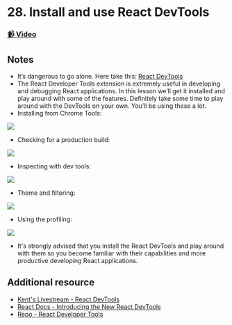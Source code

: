 # 28. Install and use React DevTools

### [📹 Video](https://egghead.io/lessons/egghead-v2-27-install-and-use-react-devtools?pl=a-beginners-guide-to-react-v2-6c4d)

## Notes

* It’s dangerous to go alone. Here take this: [React DevTools](https://chrome.google.com/webstore/detail/react-developer-tools/fmkadmapgofadopljbjfkapdkoienihi?hl=en)
* The React Developer Tools extension is extremely useful in developing and debugging React applications. In this lesson we’ll get it installed and play around with some of the features. Definitely take some time to play around with the DevTools on your own. You’ll be using these a lot.
* Installing from Chrome Tools:

![](https://res.cloudinary.com/dg3gyk0gu/image/upload/v1591296084/transcript-images/react-install-and-use-react-devtools-devtools.jpg)

* Checking for a production build:

![](https://res.cloudinary.com/dg3gyk0gu/image/upload/v1591296082/transcript-images/react-install-and-use-react-devtools-twitter.jpg)

* Inspecting with dev tools:

![](https://res.cloudinary.com/dg3gyk0gu/image/upload/v1591296084/transcript-images/react-install-and-use-react-devtools-devtools2.jpg)

* Theme and filtering:

![](https://res.cloudinary.com/dg3gyk0gu/image/upload/v1591296083/transcript-images/react-install-and-use-react-devtools-filter.jpg)

* Using the profiling:

![](https://res.cloudinary.com/dg3gyk0gu/image/upload/v1591296084/transcript-images/react-install-and-use-react-devtools-profiler.jpg)

* It's strongly advised that you install the React DevTools and play around with them so you become familiar with their capabilities and more productive developing React applications.

## Additional resource

* [Kent's Livestream - React DevTools](https://www.youtube.com/watch?v=DQjMiKEwl_E&feature=youtu.be)
* [React Docs - Introducing the New React DevTools](https://reactjs.org/blog/2019/08/15/new-react-devtools.html)
* [Repo - React Developer Tools](https://github.com/bvaughn/react-devtools)

